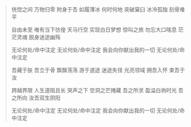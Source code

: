 > 恍惚之间 万物归零
> 附身于吾 如履薄冰
> 何时何地 突破窠臼
> 冰冷孤独 刻骨难平
>
> 自由未至 唯有当下彷徨
> 天马行空 实现白日梦想
> 惊叫之旅 勿忘大口喘息
> 茫茫灵魂 脱身迷途幽殇
>
> 无论何处/命中注定
> 无论何处/命中注定
> 我会向你献出我的一切
> 无论何处/命中注定
> 
> 吾藏于肤 吾立于骨
> 飘飘荡荡 游于道途
> 迷途失径 光亮领域
> 拥吾入怀 束吾于汝
>
> 跨越界限 人生道阻且长
> 哭声之下 空洞之芒掩藏
> 吾之所求 盈溢白驹时光
> 吾之所向 汝吾双生阴阳
>
> 无论何处/命中注定
> 无论何处/命中注定
> 我会向你献出我的一切
> 无论何处/命中注定